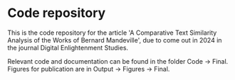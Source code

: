 # Code repository

This is the code repository for the article 'A Comparative Text Similarity Analysis of the Works of Bernard Mandeville', due to come out in 2024 in the journal Digital Enlightenment Studies.

Relevant code and documentation can be found in the folder Code -> Final. Figures for publication are in Output -> Figures -> Final. 




